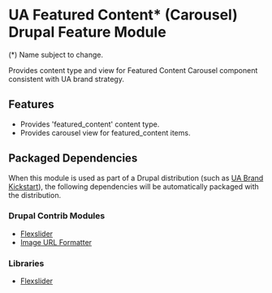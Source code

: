 # UA Featured Content* (Carousel) Drupal Feature Module

(*) Name subject to change.

Provides content type and view for Featured Content Carousel component consistent with UA brand strategy.

## Features

- Provides 'featured_content' content type.
- Provides carousel view for featured_content items.

## Packaged Dependencies

When this module is used as part of a Drupal distribution (such as [UA Brand Kickstart](https://bitbucket.org/joegraduate/ua_brand_kickstart)), the following dependencies will be automatically packaged with the distribution.

### Drupal Contrib Modules

- [Flexslider](https://www.drupal.org/project/flexslider)
- [Image URL Formatter](https://www.drupal.org/project/image_url_formatter)

### Libraries

- [Flexslider](http://www.woothemes.com/flexslider/)
